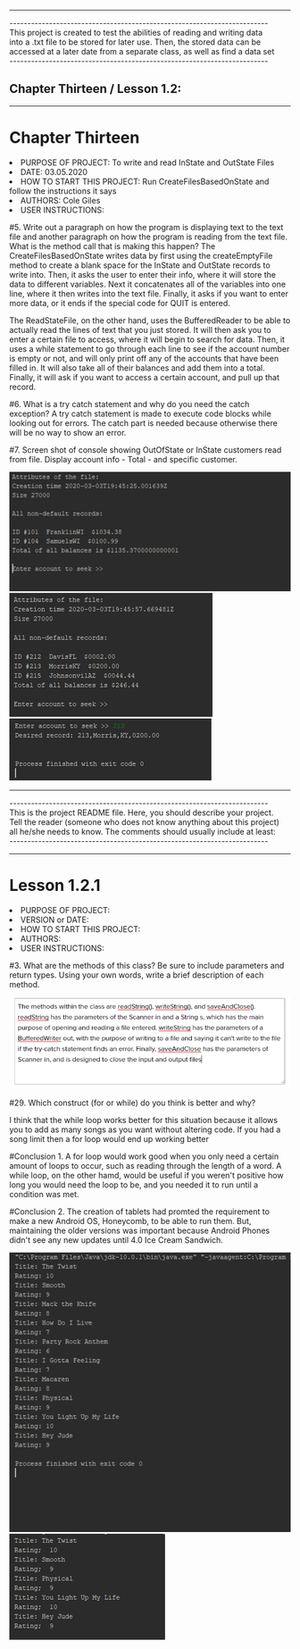 <hr>
<p>
------------------------------------------------------------------------<br>
This project is created to test the abilities of reading and writing data <br>
into a .txt file to be stored for later use. Then, the stored data can be <br>
accessed at a later date from a separate class, as well as find a data set<br>
------------------------------------------------------------------------</p>

<h2>Chapter Thirteen / Lesson 1.2:</h2>
<hr>

# Chapter Thirteen
<li>PURPOSE OF PROJECT: To write and read InState and OutState Files                          </li>
<li>DATE: 03.05.2020                                                                          </li>
<li>HOW TO START THIS PROJECT: Run CreateFilesBasedOnState and follow the instructions it says</li>
<li>AUTHORS: Cole Giles                                                                       </li>
<li>USER INSTRUCTIONS:                                                                        </li>

<p>#5. Write out a paragraph on how the program is displaying text to the text file and another paragraph on how the program is reading from the text file. What is the method call that is making this happen?
            The CreateFilesBasedOnState writes data by first using the createEmptyFile method to create a blank space for the InState and OutState records to write into.
        Then, it asks the user to enter their info, where it will store the data to different variables. Next it concatenates all of the variables into one line,
        where it then writes into the text file. Finally, it asks if you want to enter more data, or it ends if the special code for QUIT is entered.</p>
            <p>The ReadStateFile, on the other hand, uses the BufferedReader to be able to actually read the lines of text that you just stored. It will then ask you to
        enter a certain file to access, where it will begin to search for data. Then, it uses a while statement to go through each line to see if the account number
        is empty or not, and will only print off any of the accounts that have been filled in. It will also take all of their balances and add them into a total.
        Finally, it will ask if you want to access a certain account, and pull up that record.</p>
<p>#6. What is a try catch statement and why do you need the catch exception?
        A try catch statement is made to execute code blocks while looking out for errors. The catch part is needed because otherwise there will be no way to show an error.</p>
<p>#7.  Screen shot of console showing OutOfState or InState customers read from file. Display account info - Total - and specific customer.</p>
<img src="InState.PNG">
<img src="OutState.PNG">
<img src="Seeker.PNG">


<hr>
<p>
------------------------------------------------------------------------<br>
This is the project README file. Here, you should describe your project.<br>
Tell the reader (someone who does not know anything about this project)<br>
all he/she needs to know. The comments should usually include at least:<br>
------------------------------------------------------------------------</p>

<hr>

# Lesson 1.2.1
<li>PURPOSE OF PROJECT:                              </li>
<li>VERSION or DATE:                                 </li>
<li>HOW TO START THIS PROJECT:                       </li>
<li>AUTHORS:                                         </li>
<li>USER INSTRUCTIONS:                               </li>

<p>#3. What are the methods of this class? Be sure to include parameters and return types. Using your own words, write a brief description of each method. </p>
<img src="121_3h.PNG">
<p>#29. Which construct (for or while) do you think is better and why? </p>
<p>I think that the while loop works better for this situation because it allows you to add as many songs as you want without altering code. If you had a song limit then a for loop would end up working better</p>

<p>#Conclusion 1. A for loop would work good when you only need a certain amount of loops to occur, such as reading through the length of a word. A while loop, on the other hamd, would be
useful if you weren't positive how long you would need the loop to be, and you needed it to run until a condition was met.</p>
<p>#Conclusion 2. The creation of tablets had promted the requirement to make a new Android OS, Honeycomb, to be able to run them. But,
maintaining the older versions was important because Android Phones didn't see any new updates until 4.0 Ice Cream Sandwich.</p>
<img src="121_Loop.PNG">
<img src="121_highRating.PNG">

